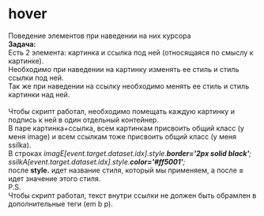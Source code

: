 # hover
Поведение элементов при наведении на них курсора<br>
<b>Задача:</b><br>
Есть 2 элемента: картинка и ссылка под ней (относящаяся по смыслу к картинке).<br>
Необходимо при наведении на картинку изменять ее стиль и стиль ссылки под ней.<br>
Так же при наведении на ссылку необходимо менять ее стиль и стиль картинки над ней.<br><br>
Чтобы скрипт работал, необходимо помещать каждую картинку и подпись к ней в один отдельный контейнер.<br>
В паре картинка+ссылка, всем картинкам присвоить общий класс (у меня image) и всем ссылкам тоже присвоить общий класс (у меня ssilka).<br>
В строках <i>imagE[event.target.dataset.idx].style.<b>border='2px solid black'</b>;</i><br>
<i>ssilkA[event.target.dataset.idx].style.<b>color='#ff5001'</b>;</i><br>
после <b>style.</b> идет название стиля, который мы применяем, а после <b>=</b> идет значение этого стиля.<br>
P.S.<br>
Чтобы скрипт работал, текст внутри ссылки не должен быть обрамлен в дополнительные теги (em b p).
